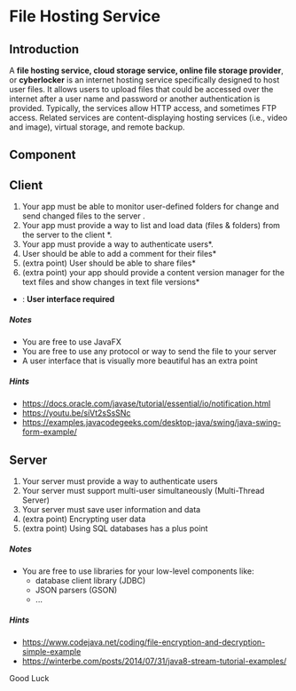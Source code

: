 # File Hosting Service

## Introduction

A **file hosting service, cloud storage service, online file storage provider**, or **cyberlocker** is an internet hosting service specifically designed to host user files. It allows users to upload files that could be accessed over the internet after a user name and password or another authentication is provided. Typically, the services allow HTTP access, and sometimes FTP access. 
Related services are content-displaying hosting services (i.e., video and image), virtual storage, and remote backup.

## Component 

## Client

1. Your app must be able to monitor user-defined folders for change and send changed files to the server .
2. Your app must provide a way to list and load data (files & folders) from the server to the client *.
3. Your app must provide a way to authenticate users*.
4. User should be able to add a comment for their files*
5. (extra point) User should be able to share files*
6. (extra point) your app should provide a content version manager for the text files and show changes in text file versions* 

  * : **User interface required**

##### Notes
- You are free to use JavaFX
- You are free to use any protocol or way to send the file to your server
- A user interface that is visually more beautiful has an extra point

##### Hints
- https://docs.oracle.com/javase/tutorial/essential/io/notification.html
- https://youtu.be/siVt2sSsSNc
- https://examples.javacodegeeks.com/desktop-java/swing/java-swing-form-example/


## Server

1. Your server must provide a way to authenticate users
2. Your server must support multi-user simultaneously (Multi-Thread Server)
3. Your server must save user information and data
4. (extra point) Encrypting user data
5. (extra point) Using SQL databases has a plus point

##### Notes
- You are free to use libraries for your low-level components like:
    - database client library (JDBC)
    - JSON parsers (GSON)
    - ...

##### Hints
- https://www.codejava.net/coding/file-encryption-and-decryption-simple-example
- https://winterbe.com/posts/2014/07/31/java8-stream-tutorial-examples/

Good Luck
